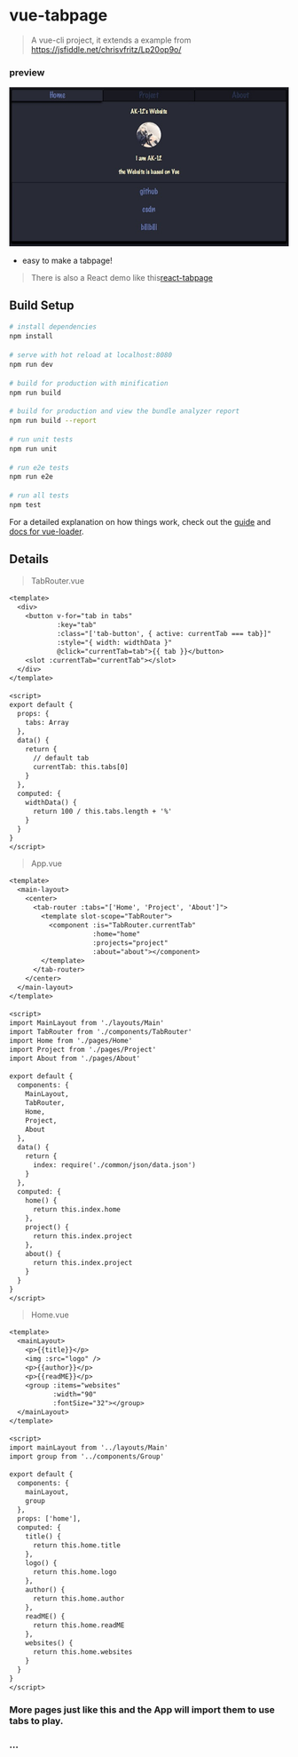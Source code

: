 # vue-tabpage

> A vue-cli project, it extends a example from https://jsfiddle.net/chrisvfritz/Lp20op9o/

### preview

![loadingImage...](https://github.com/Saber2pr/MyWeb/raw/master/resource/Vue.jpg)

- easy to make a tabpage!

> There is also a React demo like this[react-tabpage](https://github.com/Saber2pr/react-tabpage)

## Build Setup

```bash
# install dependencies
npm install

# serve with hot reload at localhost:8080
npm run dev

# build for production with minification
npm run build

# build for production and view the bundle analyzer report
npm run build --report

# run unit tests
npm run unit

# run e2e tests
npm run e2e

# run all tests
npm test
```

For a detailed explanation on how things work, check out the [guide](http://vuejs-templates.github.io/webpack/) and [docs for vue-loader](http://vuejs.github.io/vue-loader).

## Details

> TabRouter.vue

```vue
<template>
  <div>
    <button v-for="tab in tabs"
            :key="tab"
            :class="['tab-button', { active: currentTab === tab}]"
            :style="{ width: widthData }"
            @click="currentTab=tab">{{ tab }}</button>
    <slot :currentTab="currentTab"></slot>
  </div>
</template>

<script>
export default {
  props: {
    tabs: Array
  },
  data() {
    return {
      // default tab
      currentTab: this.tabs[0]
    }
  },
  computed: {
    widthData() {
      return 100 / this.tabs.length + '%'
    }
  }
}
</script>
```

> App.vue

```vue
<template>
  <main-layout>
    <center>
      <tab-router :tabs="['Home', 'Project', 'About']">
        <template slot-scope="TabRouter">
          <component :is="TabRouter.currentTab"
                     :home="home"
                     :projects="project"
                     :about="about"></component>
        </template>
      </tab-router>
    </center>
  </main-layout>
</template>

<script>
import MainLayout from './layouts/Main'
import TabRouter from './components/TabRouter'
import Home from './pages/Home'
import Project from './pages/Project'
import About from './pages/About'

export default {
  components: {
    MainLayout,
    TabRouter,
    Home,
    Project,
    About
  },
  data() {
    return {
      index: require('./common/json/data.json')
    }
  },
  computed: {
    home() {
      return this.index.home
    },
    project() {
      return this.index.project
    },
    about() {
      return this.index.project
    }
  }
}
</script>
```

> Home.vue

```vue
<template>
  <mainLayout>
    <p>{{title}}</p>
    <img :src="logo" />
    <p>{{author}}</p>
    <p>{{readME}}</p>
    <group :items="websites"
           :width="90"
           :fontSize="32"></group>
  </mainLayout>
</template>

<script>
import mainLayout from '../layouts/Main'
import group from '../components/Group'

export default {
  components: {
    mainLayout,
    group
  },
  props: ['home'],
  computed: {
    title() {
      return this.home.title
    },
    logo() {
      return this.home.logo
    },
    author() {
      return this.home.author
    },
    readME() {
      return this.home.readME
    },
    websites() {
      return this.home.websites
    }
  }
}
</script>
```

### More pages just like this and the App will import them to use tabs to play.

### ...
